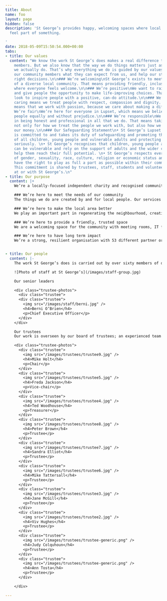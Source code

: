 ```yaml
---
title: About
name: foo
layout: page
hidden: false
description: 'St George’s provides happy, welcoming spaces where local people can
  feel part of something.

'
date: 2018-05-09T15:50:54.000+00:00
tabs:
- title: Our values
  content: "We know the work St George’s does makes a real difference to our community
    members. But we also know that the way we do things matters just as much as what
    we actually do. That’s why everything we do is guided by our values. They tell
    our community members what they can expect from us, and help our staff make the
    right decisions.\n\n### We’re welcoming\nSt George’s exists to meet the needs
    of a diverse local community. That means providing friendly, inclusive spaces
    where everyone feels welcome.\n\n### We’re positive\nWe want to raise aspirations
    and give people the opportunity to make life-improving choices. That means we
    look to inspire people with a positive, can-do attitude.\n\n### We’re caring\nBeing
    caring means we treat people with respect, compassion and dignity. But it also
    means that we work with passion, because we care about making a difference.\n\n###
    We’re fair\nWe’re here for everyone in Lupset, which means we believe in treating
    people equally and without prejudice.\n\n### We’re responsible\nWe take pride
    in being honest and professional in all that we do. That means taking responsibility,
    not only for how we treat the people we work with, but also how we look after
    our money.\n\n### Our Safeguarding Statement\n• St George’s Lupset Ltd (St George’s)
    is committed to and takes its duty of safeguarding and promoting the well-being
    of all children, young people and vulnerable adults and protecting them from harm,
    seriously. \n• St George’s recognises that children, young people and some adults
    can be vulnerable and rely on the support of adults and the wider community to
    help them reach their full potential. \n• St George’s respects everyone irrespective
    of gender, sexuality, race, culture, religion or economic status and that they
    have the right to play as full a part as possible within their community. \n•
    This commitment is shared by trustees, staff, students and volunteers working
    at or with St George’s.\n"
- title: Our purpose
  content: |+
    We’re a locally-focused independent charity and recognised community anchor working with the public and private sector for positive change in Lupset, West Wakefield and beyond. Founded in 1997, we’ve successfully delivered services and activities to improve personal and community health and wellbeing for the past 20 years.

    ### We’re here to meet the needs of our community
    The things we do are created by and for local people. Our services and activities are designed to meet the diverse needs of young people, families and older people.

    ### We’re here to make the local area better
    We play an important part in regenerating the neighbourhood, creating local employment and generating investment that’s retained locally – over £14M over the past 20 years.

    ### We’re here to provide a friendly, trusted space
    We are a welcoming space for the community with meeting rooms, IT facilities, a coffee shop, community allotment and four childcare settings across Wakefield – Lupset, Eastmoor and Sandal. It matters to us that we provide an environment free from exploitation and fear.

    ### We’re here to have long term impact
    We’re a strong, resilient organisation with 53 different partner organisations and an income of £1.2M of which over 88% comes from non-grant sources.


- title: Our people
  content: |-
    The work St George’s does is carried out by over sixty members of dedicated staff, backed by a valued team of volunteers.

    ![Photo of staff at St George’s](/images/staff-group.jpg)

    Our senior leaders

    <div class="trustee-photos">
      <div class="trustee">
      <div class="trustee">
        <img src="/images/staff/berni.jpg" />
        <h4>Berni O’Brien</h4>
        <p>Chief Executive Officer</p>
      </div>
    </div>

    Our trustees
    Our work is overseen by our board of trustees; an experienced team with a range of professional backgrounds who use their knowledge and experience to help guide the organisation towards fulfilling its charitable aims.

    <div class="trustee-photos">
      <div class="trustee">
        <img src="/images/trustees/trustee9.jpg" />
        <h4>Mike Holt</h4>
        <p>Chair</p>
      </div>
      <div class="trustee">
        <img src="/images/trustees/trustee5.jpg" />
        <h4>Freda Jackson</h4>
        <p>Vice-chair</p>
      </div>
      <div class="trustee">
        <img src="/images/trustees/trustee4.jpg" />
        <h4>Ted Woodhouse</h4>
        <p>Treasurer</p>
      </div>
      <div class="trustee">
        <img src="/images/trustees/trustee8.jpg" />
        <h4>Peter Brown</h4>
        <p>Trustee</p>
      </div>
      <div class="trustee">
        <img src="/images/trustees/trustee7.jpg" />
        <h4>Sandra Elliot</h4>
        <p>Trustee</p>
      </div>
      <div class="trustee">
        <img src="/images/trustees/trustee6.jpg" />
        <h4>Mike Tattersall</h4>
        <p>Trustee</p>
      </div>
      <div class="trustee">
        <img src="/images/trustees/trustee3.jpg" />
        <h4>Jane McGill</h4>
        <p>Trustee</p>
      </div>
      <div class="trustee">
        <img src="/images/trustees/trustee2.jpg" />
        <h4>Viv Hughes</h4>
        <p>Trustee</p>
      </div>
      <div class="trustee">
        <img src="/images/trustees/trustee-generic.png" />
        <h4>Judy Colquhoun</h4>
        <p>Trustee</p>
      </div>
      <div class="trustee">
        <img src="/images/trustees/trustee-generic.png" />
        <h4>Ann Tosta</h4>
        <p>Trustee</p>
      </div>

    </div>

---
```

